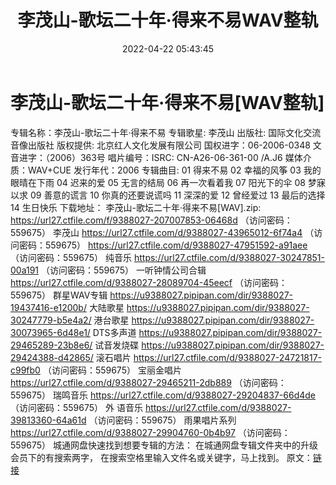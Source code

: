 ﻿---
title: 李茂山-歌坛二十年·得来不易WAV整轨
date: 2022-04-22 05:43:45
categories: WAV车载音乐、镜像
tags: 国语流行
---
# 李茂山-歌坛二十年·得来不易[WAV整轨]

专辑名称：李茂山-歌坛二十年·得来不易
专辑歌星: 李茂山
出版社:
国际文化交流音像出版社
版权提供:
北京红人文化发展有限公司
国权进字：06-2006-0348
文音进字：（2006）363号
唱片编号：ISRC: CN-A26-06-361-00
/A.J6
媒体介质：WAV+CUE
发行年代：2006
专辑曲目:
01
得来不易
02
幸福的风筝
03
我的眼晴在下雨
04
迟来的爱
05
无言的结局
06
再一次看着我
07
阳光下的伞
08
梦寐以求
09
善意的谎言
10
你真的还要说谎吗
11
深深的爱
12
曾经爱过
13
最后的选择
14
生日快乐
下载地址：
李茂山-歌坛二十年·得来不易[WAV].zip: https://url27.ctfile.com/f/9388027-207007853-06468d
（访问密码：559675）
李茂山
https://url27.ctfile.com/d/9388027-43965012-6f74a4
（访问密码：559675）
https://url27.ctfile.com/d/9388027-47951592-a91aee
（访问密码：559675）
纯音乐
https://url27.ctfile.com/d/9388027-30247851-00a191
（访问密码：559675）
一听钟情公司合辑
https://url27.ctfile.com/d/9388027-28089704-45eecf
（访问密码：559675）
群星WAV专辑
https://u9388027.pipipan.com/dir/9388027-19437416-e1200b/
大陆歌星
https://u9388027.pipipan.com/dir/9388027-30247779-b5e4a2/
港台歌星
https://u9388027.pipipan.com/dir/9388027-30073965-6d48e1/
DTS多声道
https://u9388027.pipipan.com/dir/9388027-29465289-23b8e6/
试音发烧碟
https://u9388027.pipipan.com/dir/9388027-29424388-d42865/
滚石唱片
https://url27.ctfile.com/d/9388027-24721817-c99fb0
（访问密码：559675）
宝丽金唱片
https://url27.ctfile.com/d/9388027-29465211-2db889
（访问密码：559675）
瑞鸣音乐
https://url27.ctfile.com/d/9388027-29204837-66d4de
（访问密码：559675）
外
语音乐
https://url27.ctfile.com/d/9388027-39813360-64a61d
（访问密码：559675）
雨果唱片系列
https://url27.ctfile.com/d/9388027-29904760-0b4b97
（访问密码：559675）
城通网盘快速找到想要专辑的方法：
在城通网盘专辑文件夹中的升级会员下的有搜索两字，
在搜索空格里输入文件名或关键字，马上找到。
原文：[链接](https://blog.sina.com.cn/s/blog_1647c7e7601030wsn.html)